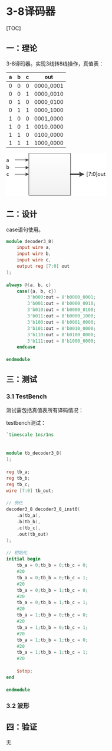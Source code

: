 # 3-8译码器

[TOC]



## 一：理论

3-8译码器。实现3线转8线操作，真值表：

| a    | b    | c    | out       |
| ---- | ---- | ---- | --------- |
| 0    | 0    | 0    | 0000_0001 |
| 0    | 0    | 1    | 0000_0010 |
| 0    | 1    | 0    | 0000_0100 |
| 0    | 1    | 1    | 0000_1000 |
| 1    | 0    | 0    | 0001_0000 |
| 1    | 0    | 1    | 0010_0000 |
| 1    | 1    | 0    | 0100_0000 |
| 1    | 1    | 1    | 1000_0000 |

![3_8decoder](./3_8decoder.jpg)





## 二：设计

case语句使用。

```verilog
module decoder3_8(
	input wire a,
	input wire b,
	input wire c,
	output reg [7:0] out
);

always @(a, b, c)
	case({a, b, c})
		3'b000:out = 8'b0000_0001;
		3'b001:out = 8'b0000_0010;
		3'b010:out = 8'b0000_0100;
		3'b011:out = 8'b0000_1000;
		3'b100:out = 8'b0001_0000;
		3'b101:out = 8'b0010_0000;
		3'b110:out = 8'b0100_0000;
		3'b111:out = 8'b1000_0000;
	endcase

endmodule
```





## 三：测试

### 3.1 TestBench

测试需包括真值表所有译码情况：

testbench测试：

```verilog
`timescale 1ns/1ns


module tb_decoder3_8(
);

reg tb_a;
reg tb_b;
reg tb_c;
wire [7:0] tb_out;

// 例化
decoder3_8 decoder3_8_inst0(
	.a(tb_a),
	.b(tb_b),
	.c(tb_c),
	.out(tb_out)
);

// 初始化
initial begin
	tb_a = 0;tb_b = 0;tb_c = 0;
	#20
	tb_a = 0;tb_b = 0;tb_c = 1;
	#20
	tb_a = 0;tb_b = 1;tb_c = 0;
	#20
	tb_a = 0;tb_b = 1;tb_c = 1;
	#20
	tb_a = 1;tb_b = 0;tb_c = 0;
	#20
	tb_a = 1;tb_b = 0;tb_c = 1;
	#20
	tb_a = 1;tb_b = 1;tb_c = 0;
	#20
	tb_a = 1;tb_b = 1;tb_c = 1;
	#20
	
	$stop;
end

endmodule
```

### 3.2 波形





## 四：验证

无

